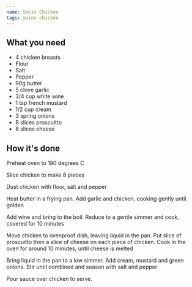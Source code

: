 ```yaml
---
name: Swiss Chicken
tags: mains chicken
---
```


## What you need

* 4 chicken breasts
* Flour
* Salt
* Pepper
* 90g butter
* 5 clove garlic
* 3/4 cup white wine
* 1 tsp french mustard
* 1/2 cup cream
* 3 spring onions
* 8 slices proscuitto
* 8 slices cheese

<!-- break -->

## How it's done

Preheat oven to 180 degrees C

Slice chicken to make 8 pieces

Dust chicken with flour, salt and pepper

Heat butter in a frying pan. Add garlic and chicken, cooking gently until golden

Add wine and bring to the boil. Reduce to a gentle simmer and cook, covered for 10 minutes

Move chicken to ovenproof dish, leaving liquid in the pan. Put slice of proscuitto then a slice of cheese on each piece of chicken. Cook in the oven for around 10 minutes, until cheese is melted

Bring liquid in the pan to a low simmer. Add cream, mustard and green onions. Stir until combined and season with salt and pepper

Pour sauce over chicken to serve.
